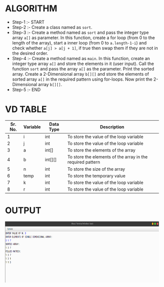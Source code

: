 # ALGORITHM

- Step-1 :- START
- Step-2 :- Create a class named as `sort`.
- Step-3 :- Create a method named as `sort` and pass the integer type array `a[]` as parameter. In this function, create a for loop (from 0 to the length of the array), start a inner loop (from 0 to `a.length-1-i`) and check whether `a[j] > a[j + 1]`, if true then swap them if they are not in the desired order. 
- Step-4 :- Create a method named as `main`. In this function, create an integer type array `a[]` and store the elements in it (user input). Call the function `sort` and pass the array `a[]` as the parameter. Print the sorted array. Create a 2-Dimensional array `b[][]` and store the elements of sorted array `a[]` in the required pattern using for-loops. Now print the 2-Dimensional array `b[][]`.
- Step-5 :- END

# VD TABLE

| Sr. No. | Variable | Data Type | Description |
| --- | --- | --- | --- |
| 1 | i | int | To store the value of the loop variable |
| 2 | j | int | To store the value of the loop variable |
| 3 | a | int[] | To store the elements of the array |
| 4 | b | int[][] | To store the elements of the array in the required pattern |
| 5 | n | int | To store the size of the array |
| 6 | temp | int | To store the temporary value |
| 7 | k | int | To store the value of the loop variable |
| 8 | r | int | To store the value of the loop variable |

# OUTPUT

<p align="center">
<img width="920" height="200" alt="output" src="output.png">
</p>
